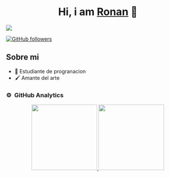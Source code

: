  <div align="center">
<h1 align="center">Hi, i am <a href="https://www.instagram.com/ronan_1_/">Ronan</a> 👋</h1>
</div>
<img src="https://static.vecteezy.com/system/resources/previews/000/344/684/non_2x/programming-code-on-laptop-banner-vector-flat-illustration.jpg">

[![GitHub followers](https://img.shields.io/github/followers/AlejoR147?style=social)](https://github.com/AlejoR147)

## Sobre mi
- 📘 Estudiante de progranacion
- 🖌️ Amante del arte

### ⚙️ &nbsp;GitHub Analytics

<p align="center">
<a href="https://github.com/ArisGuimera">
  <img height="180em" src="https://github-readme-stats-eight-theta.vercel.app/api?username=AlejoR147&show_icons=true&theme=algolia&include_all_commits=true&count_private=true"/>
  <img height="180em" src="https://github-readme-stats-eight-theta.vercel.app/api/top-langs/?username=AlejoR147&layout=compact&langs_count=8&theme=algolia"/>
</a>
</p>
